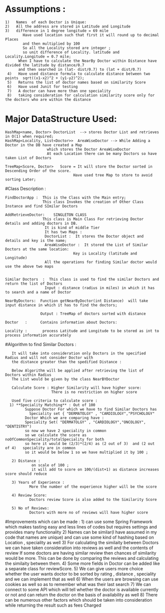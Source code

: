# Assumptions : 
   ```
   1)   Names  of each Doctor is Unique: 
   2)   All the address are stored in Latitude and Longitude
   3)   difference in 1 degree longitude = 69 mile
           Have used location such that first it will round up to decimal Places 
           and then multiplied by 100
           So all the Locality stored are integer ;
           so unit difference of Locality. latitude and Locality.Longitude = 0.7 mile;
         When I have to calculate the NearBy Doctor within Distance have divided the latitude by distance/0.7 
         and then searched in (lat- dist/0.7) to (lat + dist/0.7)
    4)   Have used distance formula to calculate distance between two points  sqrt((x1-x2)^2 + (y1-y2)^2); 
    5)   Returns the list of doctor names based on similarity Score	
    6)   Have used Junit for testing	
    7)   A doctor can have more than one speciality
    8)   taking consideration for calculation similarity score only for the doctors who are within the distance
```	 
# Major DataStructure Used:
	
    HashMap<name, Doctor> DoctorList  --> stores Doctor List and retrieves in O(1) when required;
    HashMap<Locality, List<Doctor>>  AreaWiseDoctor --> While Adding a Doctor in the DB have created a Map
                       which stores the Doctor AreaWiseDoctor
                       At each Location there can be many Doctors so have taken List of Doctors
	
    TreeMap<Score, Doctor>   Score = It will store the Doctor sorted in Descending Order of the score.
	                               Have used tree Map to store to avoid sorting Later;
	
	
#Class Description :
	
	FindDoctorApp :  This is the Class with the Main entry;
                     This class Invokes the creation of Other Class Instance and find SImilar Doctors 
	
	AddRetrieveDoctor:    SINGLETON CLASS	
	                 This class is Main Class For retrieving Doctor details and adding doctors in DB.
                      It is kind of middle Tier
                      It has two Maps :
                      DoctorList :  It stores the Doctor object and details and key is the name;
                      AreaWiseDoctor :  It stored the List of Similar Doctors at the same location:
                                   Key is Locality (latitude and Longitude)
                      All the operations for finding Similar doctor would use the above two maps
					  
	
	Similar Doctors  : 	This class is used to find the similar Doctors and return the list of Doctors
                      Input : distance (radius in miles) in which it has to search and a name of Doctor
					  
	NearByDoctors:  Function getNearByDoctor(int Distance)  will take input distance in which it has to find the doctors;
                  
 				    Output : TreeMap of doctors sorted with distance
	
	Doctor   :      Contains information about Doctors:
	
	Locality :       process Latitude and Longitude to be stored as int to process information accurately
	
	
#Algorithm to find Similar Doctors : 
	
       It will take into consideration only Doctors in the specified Radius and will not consider Doctor with 
       the distance greater than the spedified Distance :
       
       Below Algorithm will be applied after retrieving the list of Doctors within Radius 
       The List would be given by the class NearBYDoctor
       
       Calculate Score : Higher Similarity will have higher score:
                         There is no restriction on higher score
                         
       Used five criteria to calculate score :
      1) **Speciality Matching** : Out of 100 
             Suppose Doctor For which we have to find Similar Doctors has 
               Speciality set { "DERMATOLGY" , "CARDIOLOGY","PSYCHOLOGY"
             Doctor Which we are comparing have : 
             Speciality Set( "DERMATOLGY" , "CARDIOLOGY","ONCOLOGY", "DENTISTRY") 
             so now we have 2 speciality in common
             so we calculate the score as noOfCommonSpeciality/totalSpeciality for both
             so here it would be (2/3)*(2/4) as (2 out of 3)  and (2 out of 4)   speciality are in common
             so it would be below 1 so we have multiplied it by 100 ;
             
       2) Distance :
                on scale of 100 ;
                it will add to score on 100/(dist+1) as distance increases score should reduce
          
       3) Years of Experience :
               More the number of the experience higher will be the score
               
       4) Review Score:
               Doctors review Score is also added to the Similarity Score 
         
       5) No of Reviews:
               Doctors with more no of reviews will have higher score 


			   
#Improvements which can be made :
      1) can use some Spring Framework which makes tasting easy and less lines of codes  but requires settings and provides many functionality
	  2) Names can be similar(I have assumed in my code that names are unique) and can use some kind of hashing based on Location , speciality as well
	  3) For calculating the similaity between Doctors we can have taken consideration into reviews as well and the contents of review
	     If some doctors are having similar review then chances of similarity would be more. This can be done by comparing the reviews and
		 calculating the similaity between them. 
	  4) Some more fields in Doctor can be added like  a separate class for reviewScore.
	  5) We can give users more choice whether the user wants doctor to be sorted by rating , distance , speciality and we can implement that 
	     as well
	  6) When the users are browsing can use cookies as well so as to remember what was their last search
	  7)  We can connect to some API which will tell whether the doctor is available currently or not and can return the doctor on the basis of availability 
	      as well
	  8)  There can be numerous other factors which should be taken into consideration while returning the result such as fees Charged
	  
